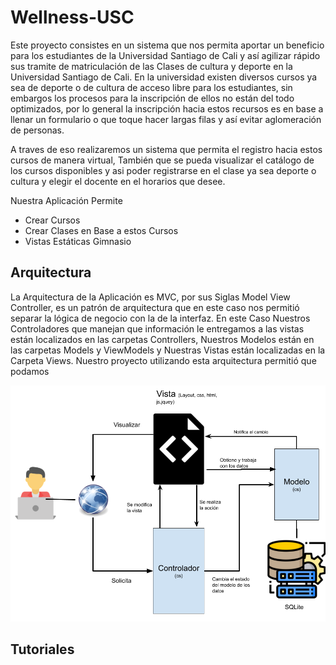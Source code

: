 # Wellness-USC

Este proyecto consistes en un sistema que nos permita aportar un beneficio para los estudiantes de la Universidad Santiago de Cali y así agilizar rápido sus tramite de matriculación de las Clases de  cultura y deporte en la Universidad Santiago de Cali. En la universidad existen diversos cursos ya sea de deporte o de cultura de acceso libre para los estudiantes, sin embargos los procesos para la inscripción de ellos no están del todo optimizados, por lo general la inscripción hacia estos recursos es en base a llenar un formulario o que toque hacer largas filas y así evitar aglomeración de personas. 

A traves de eso realizaremos un sistema que permita el registro hacia estos cursos de manera virtual, También que se pueda visualizar el catálogo de los cursos disponibles y asi poder registrarse en el clase ya sea deporte o cultura y elegir el docente en el horarios que desee. 

Nuestra Aplicación Permite
  - Crear Cursos
  - Crear Clases en Base a estos Cursos
  - Vistas Estáticas Gimnasio

## Arquitectura

La Arquitectura de la Aplicación es MVC, por sus Siglas Model View Controller, es un patrón de arquitectura que en este caso nos permitió separar la lógica de negocio con la de la interfaz.
En este Caso Nuestros Controladores que manejan que información le entregamos a las vistas están localizados en las carpetas Controllers, Nuestros Modelos están en las carpetas Models y ViewModels y Nuestras Vistas están localizadas en la Carpeta Views.
Nuestro proyecto utilizando esta arquitectura permitió que podamos

![Arquitectura](https://raw.githubusercontent.com/AndresBetancourt-Dev/Wellness-USC/master/docs/mvc-arquitectura.png)


## Tutoriales


